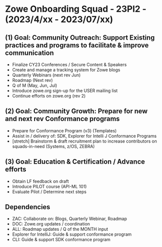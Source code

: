 # Zowe Onboarding Squad - 23PI2 - (2023/4/xx - 2023/07/xx)

## (1) Goal:  Community Outreach:  Support Existing practices and programs to facilitate & improve communication
- Finalize CY23 Conferences / Secure Content & Speakers
- Create and manage a tracking system for Zowe blogs
- Quarterly Webinars (next rev Jun)
- Roadmap (Next rev)
- Q of M (May, Jun, Jul)
- Introduce zowe.org sign-up for the USER mailing list
- Continue efforts on zowe.org (rev 2)

## (2) Goal:  Community Growth: Prepare for new and next rev Conformance programs  
- Prepare for Conformance Program (v3) (Templates)
- Assist in / delivery of:  SDK, Explorer for Intelli J Conformance Programs
- [stretch] Brainstorm & draft recruitment plan to increase contributors on squads-in-need (Systems, z/OS, ZEBRA)

## (3) Goal:  Education & Certification / Advance efforts
- Obtain LF feedback on draft
- Introduce PILOT course (API-ML 101)
- Evaluate Pilot / Determine next steps

## Dependencies
- ZAC:  Collaborate on: Blogs, Quarterly Webinar, Roadmap 
- DOC:  Zowe.org updates / coordination
- ALL:  Roadmap updates / Q of the MONTH input    
- Explorer for IntelliJ:  Guide & support conformance program
- CLI:  Guide & support SDK conformance program

